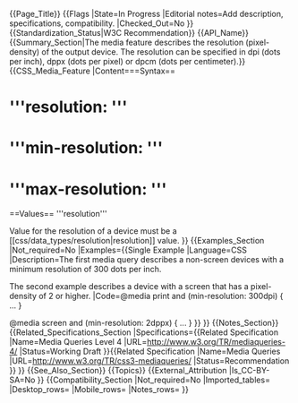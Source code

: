 {{Page_Title}}
{{Flags
|State=In Progress
|Editorial notes=Add description, specifications, compatibility.
|Checked_Out=No
}}
{{Standardization_Status|W3C Recommendation}}
{{API_Name}}
{{Summary_Section|The media feature describes the resolution (pixel-density) of the output device. The resolution can be specified in dpi (dots per inch), dppx (dots per pixel) or dpcm (dots per centimeter).}}
{{CSS_Media_Feature
|Content===Syntax==
# '''resolution: <resolution>'''
# '''min-resolution: <resolution>'''
# '''max-resolution: <resolution>'''

==Values==
'''resolution'''

Value for the resolution of a device must be a [[css/data_types/resolution|resolution]] value.
}}
{{Examples_Section
|Not_required=No
|Examples={{Single Example
|Language=CSS
|Description=The first media query describes a non-screen devices with a minimum resolution of 300 dots per inch.

The second example describes a device with a screen that has a pixel-density of 2 or higher.
|Code=@media print and (min-resolution: 300dpi) { ... }

@media screen and (min-resolution: 2dppx) { ... }
}}
}}
{{Notes_Section}}
{{Related_Specifications_Section
|Specifications={{Related Specification
|Name=Media Queries Level 4
|URL=http://www.w3.org/TR/mediaqueries-4/
|Status=Working Draft
}}{{Related Specification
|Name=Media Queries
|URL=http://www.w3.org/TR/css3-mediaqueries/
|Status=Recommendation
}}
}}
{{See_Also_Section}}
{{Topics}}
{{External_Attribution
|Is_CC-BY-SA=No
}}
{{Compatibility_Section
|Not_required=No
|Imported_tables=
|Desktop_rows=
|Mobile_rows=
|Notes_rows=
}}
